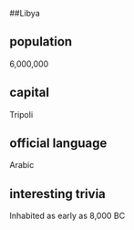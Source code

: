##Libya
## population
6,000,000

## capital
Tripoli

## official language
Arabic

## interesting trivia
Inhabited as early as 8,000 BC

